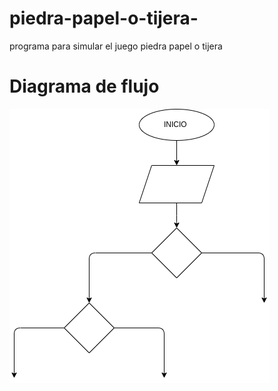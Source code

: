 # piedra-papel-o-tijera-
programa para simular el juego piedra papel o tijera 

# Diagrama de flujo
![Diagrama de flujo](diagrama.png "Diagrama de flujo")

